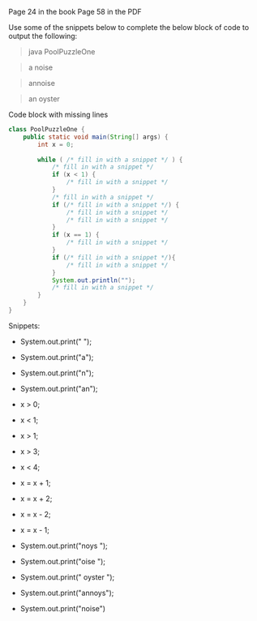 Page 24 in the book
Page 58 in the PDF

Use some of the snippets below to complete the below block of code to output the following:

> java PoolPuzzleOne

> a noise

> annoise

> an oyster

Code block with missing lines
```Java
class PoolPuzzleOne {
	public static void main(String[] args) {
		int x = 0;
		
		while ( /* fill in with a snippet */ ) {
			/* fill in with a snippet */
			if (x < 1) {
				/* fill in with a snippet */
			}
			/* fill in with a snippet */
			if (/* fill in with a snippet */) {
				/* fill in with a snippet */
				/* fill in with a snippet */
			}
			if (x == 1) {
				/* fill in with a snippet */
			}
			if (/* fill in with a snippet */){
				/* fill in with a snippet */
			}
			System.out.println("");
			/* fill in with a snippet */
		}
	}
}
```

Snippets:
* System.out.print(" ");
* System.out.print("a");
* System.out.print("n");
* System.out.print("an");

* x > 0;
* x < 1;
* x > 1;
* x > 3;
* x < 4;

* x = x + 1;
* x = x + 2;
* x = x - 2;
* x = x - 1;

* System.out.print("noys ");
* System.out.print("oise ");
* System.out.print(" oyster ");
* System.out.print("annoys");
* System.out.print("noise")
